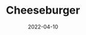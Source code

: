 ---
title: Cheeseburger
file: /paintings/2022-04-10-cheeseburger.jpg
date: 2022-04-10
size: 20×20cm
materials: Acrylics on canvas board
---